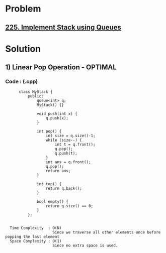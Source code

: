 # Problem

## [225. Implement Stack using Queues](https://leetcode.com/problems/implement-stack-using-queues/)


# Solution 

  ## 1) Linear Pop Operation - OPTIMAL

       
      
      
   ### Code : (.cpp)
    
          class MyStack {
              public:
                  queue<int> q;
                  MyStack() {}

                  void push(int x) {
                      q.push(x);
                  }

                  int pop() {
                      int size = q.size()-1;
                      while (size--) {
                          int t = q.front();
                          q.pop();
                          q.push(t);
                      }
                      int ans = q.front();
                      q.pop();
                      return ans;
                  }

                  int top() {
                      return q.back();
                  }

                  bool empty() {
                      return q.size() == 0;
                  }
              };

 
      Time Complexity  : O(N) 
                         Since we traverse all other elements once before popping the last element
      Space Complexity : O(1)
                         Since no extra space is used.

